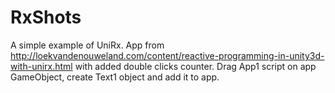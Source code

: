 # RxShots

A simple example of UniRx.
App from http://loekvandenouweland.com/content/reactive-programming-in-unity3d-with-unirx.html with added double clicks counter. Drag App1 script on app GameObject, create Text1 object and add it to app.
